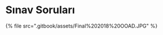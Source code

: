 # Sınav Soruları

<!--Index-->

{% file src=".gitbook/assets/Final%202018%20OOAD.JPG" %}

<!--Index-->
